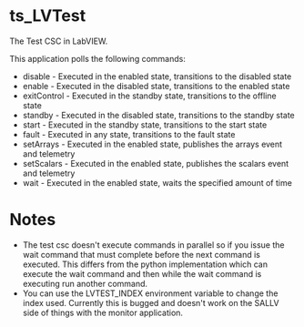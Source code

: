 # ts_LVTest
The Test CSC in LabVIEW.

This application polls the following commands:
- disable - Executed in the enabled state, transitions to the disabled state
- enable - Executed in the disabled state, transitions to the enabled state
- exitControl - Executed in the standby state, transitions to the offline state
- standby - Executed in the disabled state, transitions to the standby state
- start - Executed in the standby state, transitions to the start state
- fault - Executed in any state, transitions to the fault state
- setArrays - Executed in the enabled state, publishes the arrays event and telemetry
- setScalars - Executed in the enabled state, publishes the scalars event and telemetry
- wait - Executed in the enabled state, waits the specified amount of time

# Notes
- The test csc doesn't execute commands in parallel so if you issue the wait command that must complete before the next command is executed. This differs from the python implementation which can execute the wait command and then while the wait command is executing run another command.
- You can use the LVTEST_INDEX environment variable to change the index used. Currently this is bugged and doesn't work on the SALLV side of things with the monitor application.
